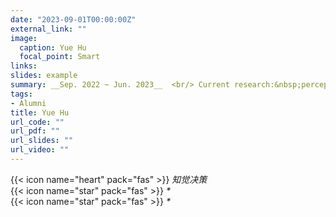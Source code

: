 ```yaml
---
date: "2023-09-01T00:00:00Z"
external_link: ""
image:
  caption: Yue Hu
  focal_point: Smart
links:
slides: example
summary: __Sep. 2022 ~ Jun. 2023__  <br/> Current research:&nbsp;perceptual decision-making
tags:
- Alumni
title: Yue Hu
url_code: ""
url_pdf: ""
url_slides: ""
url_video: ""
---
```

{{< icon name="heart" pack="fas" >}} _知觉决策_  
{{< icon name="star" pack="fas" >}} _*_  
{{< icon name="star" pack="fas" >}} _*_  


